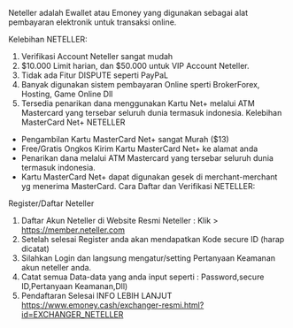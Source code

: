 

Neteller adalah Ewallet atau Emoney yang digunakan sebagai alat pembayaran elektronik untuk transaksi online.




Kelebihan NETELLER:


1. Verifikasi Account Neteller sangat mudah
2. $10.000 Limit harian, dan $50.000 untuk VIP Account Neteller.
3. Tidak ada Fitur DISPUTE seperti PayPaL
4. Banyak digunakan sistem pembayaran Online sperti BrokerForex, Hosting, Game Online Dll
5. Tersedia penarikan dana menggunakan Kartu Net+ melalui ATM Mastercard yang tersebar seluruh dunia termasuk indonesia.
Kelebihan MasterCard Net+ NETELLER
* Pengambilan Kartu MasterCard Net+ sangat Murah ($13)
* Free/Gratis Ongkos Kirim Kartu MasterCard Net+ ke alamat anda
* Penarikan dana melalui ATM Mastercard yang tersebar seluruh dunia termasuk indonesia.
* Kartu MasterCard Net+ dapat digunakan gesek di merchant-merchant yg menerima MasterCard.
Cara Daftar dan Verifikasi NETELLER:


Register/Daftar Neteller


1. Daftar Akun Neteller di Website Resmi Neteller : Klik > https://member.neteller.com
2. Setelah selesai Register anda akan mendapatkan Kode secure ID (harap dicatat)
3. Silahkan Login dan langsung mengatur/setting Pertanyaan Keamanan akun neteller anda.
4. Catat semua Data-data yang anda input seperti : Password,secure ID,Pertanyaan Keamanan,Dll)
5. Pendaftaran Selesai
INFO LEBIH LANJUT
https://www.emoney.cash/exchanger-resmi.html?id=EXCHANGER_NETELLER
